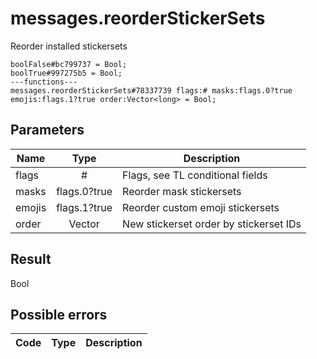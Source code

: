 # messages.reorderStickerSets
Reorder installed stickersets

```
boolFalse#bc799737 = Bool;
boolTrue#997275b5 = Bool;
---functions---
messages.reorderStickerSets#78337739 flags:# masks:flags.0?true emojis:flags.1?true order:Vector<long> = Bool;
```

## Parameters
| Name | Type | Description |
| ---- | :----: | ----------- |
| flags | # | Flags, see TL conditional fields |
| masks | flags.0?true | Reorder mask stickersets |
| emojis | flags.1?true | Reorder custom emoji stickersets |
| order | Vector<long> | New stickerset order by stickerset IDs |


## Result
Bool

## Possible errors
| Code | Type | Description |
| ---- | :----: | ----------- |

